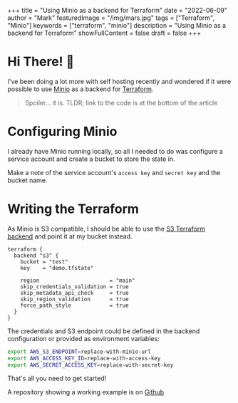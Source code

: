 +++ 
title = "Using Minio as a backend for Terraform"
date = "2022-06-09"
author = "Mark"
featuredImage = "/img/mars.jpg"
tags = ["Terraform", "Minio"]
keywords = ["terraform", "minio"]
description = "Using Minio as a backend for Terraform"
showFullContent = false
draft = false
+++

# Hi There! 👋

I've been doing a lot more with self hosting recently and wondered if it were
possible to use
[Minio](https://docs.min.io/minio/baremetal/console/minio-console.html#configuration)
as a backend for [Terraform](https://www.terraform.io).

> Spoiler... it is. TLDR; link to the code is at the bottom of the article

# Configuring Minio

I already have Minio running locally, so all I needed to do was configure a
service account and create a bucket to store the state in.

Make a note of the service account's `access key` and `secret key` and the
bucket name.

# Writing the Terraform

As Minio is S3 compatible, I should be able to use the [S3 Terraform
backend](https://www.terraform.io/language/settings/backends/s3) and point it at
my bucket instead.

```hcl
terraform {
  backend "s3" {
    bucket = "test"
    key    = "demo.tfstate"

    region                      = "main"
    skip_credentials_validation = true
    skip_metadata_api_check     = true
    skip_region_validation      = true
    force_path_style            = true
  }
}
```

The credentials and S3 endpoint could be defined in the backend configuration or
provided as environment variables:

```bash
export AWS_S3_ENDPOINT=replace-with-minio-url
export AWS_ACCESS_KEY_ID=replace-with-access-key
export AWS_SECRET_ACCESS_KEY=replace-with-secret-key
```

That's all you need to get started!

A repository showing a working example is on
[Github](https://github.com/markopolo123/minio-terraform-example)
